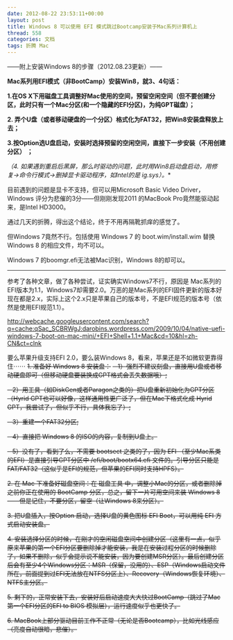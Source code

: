 ```yaml
---
date: 2012-08-22 23:53:11+00:00
layout: post
title: Windows 8 可以使用 EFI 模式跳过Bootcamp安装于Mac系列计算机上
thread: 558
categories: 文档
tags: 折腾 Mac
---
```


——附上安装Windows 8的步骤（2012.08.23更新）—— 

**Mac系列用EFI模式（非BootCamp）安装Win8，就3、4句话：**

**1.在OS X下用磁盘工具调整好Mac使用的空间，预留空闲空间（但不要创建分区，此时只有一个Mac分区(和一个隐藏的EFI分区)，为纯GPT磁盘）；**

**2. 弄个U盘（或者移动硬盘的一个分区）格式化为FAT32，把Win8安装盘释放上去；**

**3.按Option选U盘启动，安装时选择预留的空闲空间，直接下一步安装（不用创建分区） ；**

**（4. 如果遇到重启后黑屏，那么时驱动的问题，此时用Win8启动盘启动，用修复->命令行模式->删掉显卡驱动程序，如Intel的是 ig*.sys）。**

目前遇到的问题是显卡不支持，但可以用Microsoft Basic Video Driver，Windows 评分为悲催的3分——但刚刚发现2011 的MacBook Pro竟然能驱动起来，是Intel HD3000。

<!-- more -->

通过几天的折腾，得出这个结论，终于不用再隔靴抓痒的感觉了。

但Windows 7竟然不行。包括使用 Windows 7 的 boot.wim/install.wim 替换 Windows 8 的相应文件，均不可以。

Windows 7 的boomgr.efi无法被Mac识别，Windows 8的却可以。

____

参考了各种文章，做了各种尝试，证实确实Windows7不行，原因是 Mac系列的EFI版本为1.1，Windows7却需要2.0。万恶的是Mac系列的EFI固件更新的版本好现在都是2.x，实际上这个2.x只是苹果自己的版本号，不是EFI规范的版本号（依然是使用EFI规范1.1）。

http://webcache.googleusercontent.com/search?q=cache:qSac_SCBRWgJ:darobins.wordpress.com/2009/10/04/native-uefi-windows-7-boot-on-mac-mini/+EFI+Shell+1.1+Mac&cd=10&hl=zh-CN&ct=clnk

要么苹果升级支持EFI 2.0，要么装Windows 8，看来，苹果还是不如微软更靠得住⋯⋯
<del>1. 准备好 Windows 8 安装盘：</del>
<del>   1）强烈不建议刻盘，直接用U盘或者移动硬盘即可（但移动硬盘要装换成GPT格式会丢失数据哦）;</del>

<del>   2）用工具（如DiskGen或者Paragon之类的）把U盘重新初始化为GPT分区（Hyrid GPT也可以好像，这样通用性更广泛了，但在Mac下格式化成 Hyrid GPT，我尝试了，但似乎不行，具体我忘了）;</del>

<del>   3）重建一个FAT32分区;</del>

<del>   4）直接把 Windows 8 的ISO的内容，复制到U盘上。</del>

<del>   5）没有了，看到了么，不需要 bootsect 之类的了，因为 EFI （至少Mac系类的EFI）是直接引导GPT分区中 /efi/boot/bootx64.efi 文件的。引导分区只能是 FAT/FAT32（这似乎是EFI的规范，但苹果的EFI同时支持HPFS）。 </del>

<del>2. 在 Mac 下准备好磁盘空间：在 磁盘工具 中，调整小Mac的分区，或者删除掉之前你正在使用的 BootCamp 分区，总之，留下一片可用空间来装 Windows 8——但是记住，不要分区，留空（让Windows 8来分区）。</del>

<del>3. 把U盘插入，按Option 启动，选择U盘的黄色图标 EFI Boot，可以用纯 EFI 方式启动安装盘。</del>

<del>4. 安装选择分区的时候，在刚才的空闲磁盘空间中创建分区（这里有一点，似乎原来苹果的第一个EFI分区要删除掉才能安装，我是在安装过程分区的时候删除了，如果不删除，似乎会提示说不能安装，因为要创建MSR分区）。最后创建分区后会有至少4个Windows分区：MSR（保留，没用的）、ESP（Windows启动文件所在，前面提到过EFI无法放在NTFS分区上）、Recovery（Windows恢复环境）、NTFS主分区。</del>

<del>5. 剩下的，正常安装下去，安装好后启动速度大大快过BootCamp（跳过了Mac第一个EFI分区的EFI to BIOS 模拟层），运行速度似乎也更快了。</del>

<del>6. MacBook上部分驱动目前工作不正常（无论是否Bootcamp），比如光线感应（亮度自动很暗，悲催）。</del>
